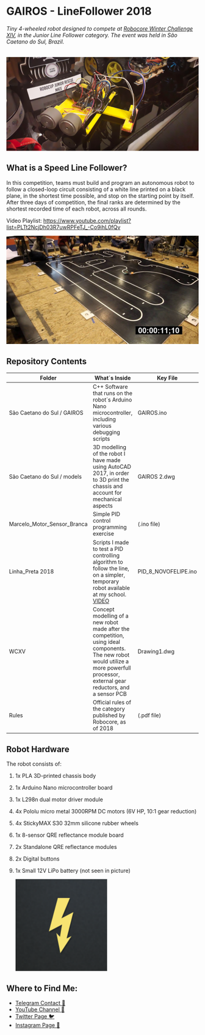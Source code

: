 # GAIROS - LineFollower 2018
###### Tiny 4-wheeled robot designed to compete at [Robocore Winter Challenge XIV](https://www.robocore.net/eventos/wc14), in the Junior Line Follower category. The event was held in São Caetano do Sul, Brazil.

![Gairos](photo_2020-02-19_16-45-17.png)

## What is a Speed Line Follower?

In this competition, teams must build and program an autonomous robot to follow a closed-loop circuit consisting of a white line printed on a black plane, in the shortest time possible, and stop on the starting point by itself. After three days of competition, the final ranks are determined by the shortest recorded time of each robot, across all rounds. 

Video Playlist: https://www.youtube.com/playlist?list=PLTt2NcjDh03R7uwRPFeTJ_-Co9ihL0fQv

![field](maxresdefault.jpg)

## Repository Contents

| Folder                      | What´s Inside                                                | Key File             |
| --------------------------- | ------------------------------------------------------------ | -------------------- |
| São Caetano do Sul / GAIROS | C++ Software that runs on the robot´s Arduino Nano microcontroller, including various debugging scripts | GAIROS.ino           |
| São Caetano do Sul / models | 3D modelling of the robot I have made using AutoCAD 2017, in order to 3D print the chassis and account for mechanical aspects | GAIROS 2.dwg         |
| Marcelo_Motor_Sensor_Branca | Simple PID control programming exercise                      | (.ino file)          |
| Linha_Preta 2018            | Scripts I made to test a PID controlling algorithm to follow the line, on a simpler, temporary robot available at my school. [VIDEO](https://www.youtube.com/watch?v=4fgVYXDvc8w) | PID_8_NOVOFELIPE.ino |
| WCXV                        | Concept modelling of a new robot made after the competition, using ideal components. The new robot would utilize a more powerfull processor, external gear reductors, and a sensor PCB | Drawing1.dwg         |
| Rules                       | Official rules of the category published by Robocore, as of 2018 | (.pdf file)          |

## Robot Hardware

The robot consists of:

1. 1x PLA 3D-printed chassis body

2. 1x Arduino Nano microcontroller board

3. 1x L298n dual motor driver module

4. 4x Pololu micro metal 3000RPM DC motors (6V HP, 10:1 gear reduction)

5. 4x StickyMAX S30 32mm silicone rubber wheels

6. 1x 8-sensor QRE reflectance module board

7. 2x Standalone QRE reflectance modules

8. 2x Digital buttons

9. 1x Small 12V LiPo battery (not seen in picture)

   ![robocore_logo](robocore_logo.png)

## Where to Find Me:

* [Telegram Contact 🔵](https://t.me/mekhyw)
* [YouTube Channel 🔴](https://www.youtube.com/channel/UC3__YPhMGjytXUqRUmriQ8A?view_as=subscriber)
* [Twitter Page 🐦](https://twitter.com/MekhyW)
* [Instagram Page 📸](https://www.instagram.com/mekhy_w/)


